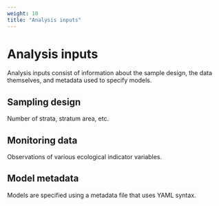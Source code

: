 ```yaml
---
weight: 10
title: "Analysis inputs"
---
```


# Analysis inputs

Analysis inputs consist of information about the sample design, the data themselves, and metadata used to specify models.

## Sampling design

Number of strata, stratum area, etc.

## Monitoring data

Observations of various ecological indicator variables.

## Model metadata

Models are specified using a metadata file that uses YAML syntax.
